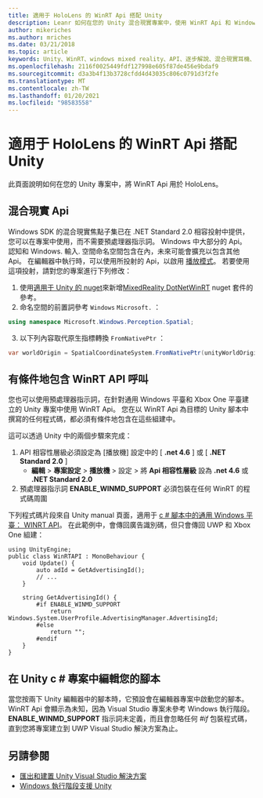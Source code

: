 ```yaml
---
title: 適用于 HoloLens 的 WinRT Api 搭配 Unity
description: Leanr 如何在您的 Unity 混合現實專案中，使用 WinRT Api 和 Windows 命名空間來進行 HoloLens。
author: mikeriches
ms.author: mriches
ms.date: 03/21/2018
ms.topic: article
keywords: Unity、WinRT、windows mixed reality、API、逐步解說、混合現實耳機、windows mixed reality 耳機、虛擬實境耳機、混合現實 Api
ms.openlocfilehash: 2116f0025449fdf127998e605f87de456e9bdaf9
ms.sourcegitcommit: d3a3b4f13b3728cfdd4d43035c806c0791d3f2fe
ms.translationtype: MT
ms.contentlocale: zh-TW
ms.lasthandoff: 01/20/2021
ms.locfileid: "98583558"
---
```

# <a name="winrt-apis-with-unity-for-hololens"></a>適用于 HoloLens 的 WinRT Api 搭配 Unity

此頁面說明如何在您的 Unity 專案中，將 WinRT Api 用於 HoloLens。

## <a name="mixed-reality-apis"></a>混合現實 Api

Windows SDK 的混合現實焦點子集已在 .NET Standard 2.0 相容投射中提供，您可以在專案中使用，而不需要預處理器指示詞。 Windows 中大部分的 Api。 認知和 Windows. 輸入. 空間命名空間包含在內，未來可能會擴充以包含其他 Api。 在編輯器中執行時，可以使用所投射的 Api，以啟用 [播放模式](//windows/mixed-reality/unity-play-mode)。 若要使用這項投射，請對您的專案進行下列修改：

1) 使用[適用于 Unity 的 nuget](https://github.com/GlitchEnzo/NuGetForUnity)來新增[MixedReality DotNetWinRT](https://www.nuget.org/packages/Microsoft.Windows.MixedReality.DotNetWinRT) nuget 套件的參考。
2) 命名空間的前置詞參考 `Windows` `Microsoft.` ：
```cs
using namespace Microsoft.Windows.Perception.Spatial;
```
3) 以下列內容取代原生指標轉換 `FromNativePtr` ：
```cs
var worldOrigin = SpatialCoordinateSystem.FromNativePtr(unityWorldOriginPtr);
```

## <a name="conditionally-include-winrt-api-calls"></a>有條件地包含 WinRT API 呼叫

您也可以使用預處理器指示詞，在針對通用 Windows 平臺和 Xbox One 平臺建立的 Unity 專案中使用 WinRT Api。 您在以 WinRT Api 為目標的 Unity 腳本中撰寫的任何程式碼，都必須有條件地包含在這些組建中。 

這可以透過 Unity 中的兩個步驟來完成：
1) API 相容性層級必須設定為 [播放機] 設定中的 [ **.net 4.6** ] 或 [ **.NET Standard 2.0** ]
    - **編輯**  > **專案設定**  > **播放機**  > 設定  > 將 **Api 相容性層級** 設為 **.net 4.6** 或 **.NET Standard 2.0**
2) 預處理器指示詞 **ENABLE_WINMD_SUPPORT** 必須包裝在任何 WinRT 的程式碼周圍

下列程式碼片段來自 Unity manual 頁面，適用于 [c # 腳本中的通用 Windows 平臺： WINRT API](https://docs.unity3d.com/Manual/windowsstore-scripts.html)。 在此範例中，會傳回廣告識別碼，但只會傳回 UWP 和 Xbox One 組建：

```
using UnityEngine;
public class WinRTAPI : MonoBehaviour {
    void Update() {
        auto adId = GetAdvertisingId();
        // ...
    }

    string GetAdvertisingId() {
        #if ENABLE_WINMD_SUPPORT
            return Windows.System.UserProfile.AdvertisingManager.AdvertisingId;
        #else
            return "";
        #endif
    }
}
```

## <a name="edit-your-scripts-in-a-unity-c-project"></a>在 Unity c # 專案中編輯您的腳本

當您按兩下 Unity 編輯器中的腳本時，它預設會在編輯器專案中啟動您的腳本。 WinRT Api 會顯示為未知，因為 Visual Studio 專案未參考 Windows 執行階段。 **ENABLE_WINMD_SUPPORT** 指示詞未定義，而且會忽略任何 *#if* 包裝程式碼，直到您將專案建立到 UWP Visual Studio 解決方案為止。

## <a name="see-also"></a>另請參閱
* [匯出和建置 Unity Visual Studio 解決方案](exporting-and-building-a-unity-visual-studio-solution.md)
* [Windows 執行階段支援 Unity](https://docs.unity3d.com/Manual/IL2CPP-WindowsRuntimeSupport.html)